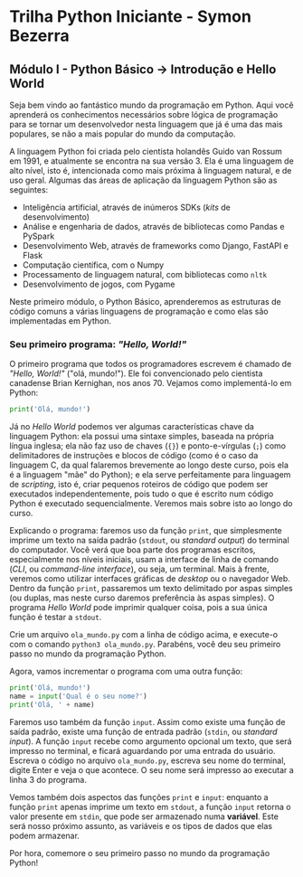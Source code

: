 # Trilha Python Iniciante - Symon Bezerra
## Módulo I - Python Básico → Introdução e Hello World

Seja bem vindo ao fantástico mundo da programação em Python. Aqui você aprenderá os conhecimentos necessários sobre lógica de programação para se tornar um desenvolvedor nesta linguagem que já é uma das mais populares, se não a mais popular do mundo da computação.

A linguagem Python foi criada pelo cientista holandês Guido van Rossum em 1991, e atualmente se encontra na sua versão 3. Ela é uma linguagem de alto nível, isto é, intencionada como mais próxima à linguagem natural, e de uso geral. Algumas das áreas de aplicação da linguagem Python são as seguintes:

- Inteligência artificial, através de inúmeros SDKs (*kits* de desenvolvimento)
- Análise e engenharia de dados, através de bibliotecas como Pandas e PySpark
- Desenvolvimento Web, através de frameworks como Django, FastAPI e Flask
- Computação científica, com o Numpy
- Processamento de linguagem natural, com bibliotecas como `nltk`
- Desenvolvimento de jogos, com Pygame

Neste primeiro módulo, o Python Básico, aprenderemos as estruturas de código comuns a várias linguagens de programação e como elas são implementadas em Python.

### Seu primeiro programa: *"Hello, World!"*

O primeiro programa que todos os programadores escrevem é chamado de *"Hello, World!"* ("olá, mundo!"). Ele foi convencionado pelo cientista canadense Brian Kernighan, nos anos 70. Vejamos como implementá-lo em Python:

```python
print('Olá, mundo!')
```

Já no *Hello World* podemos ver algumas características chave da linguagem Python: ela possui uma sintaxe simples, baseada na própria língua inglesa; ela não faz uso de chaves (`{}`) e ponto-e-vírgulas (`;`) como delimitadores de instruções e blocos de código (como é o caso da linguagem C, da qual falaremos brevemente ao longo deste curso, pois ela é a linguagem "mãe" do Python); e ela serve perfeitamente para linguagem de *scripting*, isto é, criar pequenos roteiros de código que podem ser executados independentemente, pois tudo o que é escrito num código Python é executado sequencialmente. Veremos mais sobre isto ao longo do curso.

Explicando o programa: faremos uso da função `print`, que simplesmente imprime um texto na saída padrão (`stdout`, ou *standard output*) do terminal do computador. Você verá que boa parte dos programas escritos, especialmente nos níveis iniciais, usam a interface de linha de comando (*CLI*, ou *command-line interface*), ou seja, um terminal. Mais à frente, veremos como utilizar interfaces gráficas de *desktop* ou o navegador Web. Dentro da função `print`, passaremos um texto delimitado por aspas simples (ou duplas, mas neste curso daremos preferência às aspas simples). O programa *Hello World* pode imprimir qualquer coisa, pois a sua única função é testar a `stdout`.

Crie um arquivo `ola_mundo.py` com a linha de código acima, e execute-o com o comando `python3 ola_mundo.py`. Parabéns, você deu seu primeiro passo no mundo da programação Python.

Agora, vamos incrementar o programa com uma outra função:

```python
print('Olá, mundo!')
name = input('Qual é o seu nome?')
print('Olá, ' + name)
```

Faremos uso também da função `input`. Assim como existe uma função de saída padrão, existe uma função de entrada padrão (`stdin`, ou *standard input*). A função `input` recebe como argumento opcional um texto, que será impresso no terminal, e ficará aguardando por uma entrada do usuário. Escreva o código no arquivo `ola_mundo.py`, escreva seu nome do terminal, digite Enter e veja o que acontece. O seu nome será impresso ao executar a linha 3 do programa.

Vemos também dois aspectos das funções `print` e `input`: enquanto a função `print` apenas imprime um texto em `stdout`, a função `input` retorna o valor presente em `stdin`, que pode ser armazenado numa **variável**. Este será nosso próximo assunto, as variáveis e os tipos de dados que elas podem armazenar.

Por hora, comemore o seu primeiro passo no mundo da programação Python!